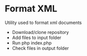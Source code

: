 # Format XML

Utility used to format xml documents
- Download/clone repository
- Add files to input folder
- Run php index.php
- Check files in output folder